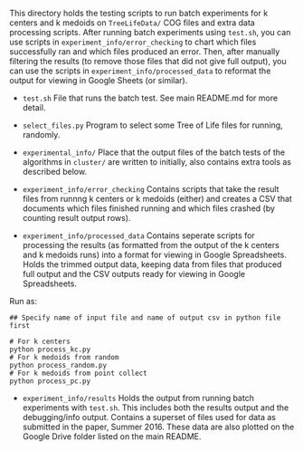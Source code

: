 This directory holds the testing scripts to run batch experiments for k centers and k medoids on `TreeLifeData/` COG files and extra data processing scripts. After running batch experiments using `test.sh`, you can use scripts in `experiment_info/error_checking` to chart which files successfully ran and which files produced an error. Then, after manually filtering the results (to remove those files that did not give full output), you can use the scripts in `experiment_info/processed_data` to reformat the output for viewing in Google Sheets (or similar). 

* `test.sh` 
File that runs the batch test. See main README.md for more detail.

* `select_files.py` 
Program to select some Tree of Life files for running, randomly. 

* `experimental_info/` 
Place that the output files of the batch tests of the algorithms in `cluster/` are written to initially, also contains extra tools as described below.

* `experiment_info/error_checking` 
Contains scripts that take the result files from runnng k centers or k medoids (either) and creates a CSV that documents which files finished running and which files crashed (by counting result output rows).

* `experiment_info/processed_data` 
Contains seperate scripts for processing the results (as formatted from the output of the k centers and k medoids runs) into a format for viewing in Google Spreadsheets. Holds the trimmed output data, keeping data from files that produced full output and the CSV outputs ready for viewing in Google Spreadsheets.

Run as:
```
## Specify name of input file and name of output csv in python file first

# For k centers 
python process_kc.py 
# For k medoids from random 
python process_random.py 
# For k medoids from point collect 
python process_pc.py 
```

* `experiment_info/results` 
Holds the output from running batch experiments with `test.sh`. This includes both the results output and the debugging/info output. Contains a superset of files used for data as submitted in the paper, Summer 2016. These data are also plotted on the Google Drive folder listed on the main README. 
